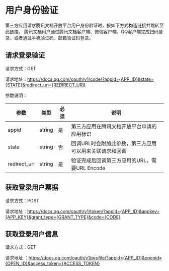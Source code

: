 # 用户身份验证

第三方应用请求腾讯文档开放平台用户身份验证时，按如下方式构造链接并跳转至此链接。
腾讯文档用户通过腾讯文档客户端、微信客户端、QQ客户端完成扫码登录，或者通过手机验证码、邮箱验证码登录。

## 请求登录验证

请求方式：GET

请求地址：https://docs.qq.com/oauth/v1/code/?appid={APP_ID}&state={STATE}&redirect_uri={REDIRECT_URI}

参数说明：

| 参数 | 类型 | 必须 | 说明 |
| --- | --- | --- | --- |
| appid | string | 是 | 第三方应用在腾讯文档开放平台申请的应用标识
| state | string | 否 | 回调URL时会附加此参数，第三方应用可以用来关联请求和回调
| redirect_uri | string | 是 | 验证完成后回调第三方应用的URL，需要URL Encode

## 获取登录用户票据

请求方式：POST

请求地址：https://docs.qq.com/oauth/v1/token/?appid={APP_ID}&appkey={APP_KEY}&grant_type={GRANT_TYPE}&code={CODE}

## 获取登录用户信息

请求方式：GET

请求地址 ：https://docs.qq.com/oauth/v1/profile/?appid={APP_ID}&openid={OPEN_ID}&access_token={ACCESS_TOKEN}
